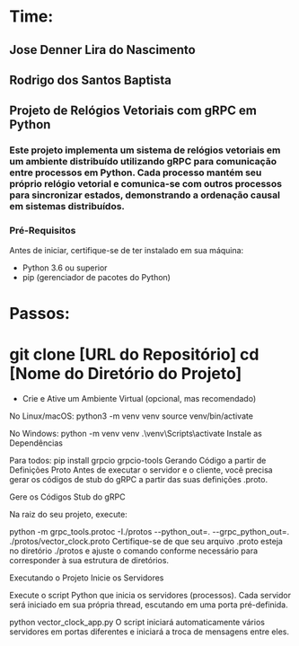 # Time:
## Jose Denner Lira do Nascimento
## Rodrigo dos Santos Baptista


## Projeto de Relógios Vetoriais com gRPC em Python
### Este projeto implementa um sistema de relógios vetoriais em um ambiente distribuído utilizando gRPC para comunicação entre processos em Python. Cada processo mantém seu próprio relógio vetorial e comunica-se com outros processos para sincronizar estados, demonstrando a ordenação causal em sistemas distribuídos.

### Pré-Requisitos
Antes de iniciar, certifique-se de ter instalado em sua máquina:

- Python 3.6 ou superior
- pip (gerenciador de pacotes do Python)

Passos:
==============================
git clone [URL do Repositório]
cd [Nome do Diretório do Projeto]
==============================
- Crie e Ative um Ambiente Virtual (opcional, mas recomendado)

No Linux/macOS:
python3 -m venv venv
source venv/bin/activate


No Windows:
python -m venv venv
.\venv\Scripts\activate
Instale as Dependências

Para todos:
pip install grpcio grpcio-tools
Gerando Código a partir de Definições Proto
Antes de executar o servidor e o cliente, você precisa gerar os códigos de stub do gRPC a partir das suas definições .proto.

Gere os Códigos Stub do gRPC

Na raiz do seu projeto, execute:

python -m grpc_tools.protoc -I./protos --python_out=. --grpc_python_out=. ./protos/vector_clock.proto
Certifique-se de que seu arquivo .proto esteja no diretório ./protos e ajuste o comando conforme necessário para corresponder à sua estrutura de diretórios.

Executando o Projeto
Inicie os Servidores

Execute o script Python que inicia os servidores (processos). Cada servidor será iniciado em sua própria thread, escutando em uma porta pré-definida.

python vector_clock_app.py
O script iniciará automaticamente vários servidores em portas diferentes e iniciará a troca de mensagens entre eles.